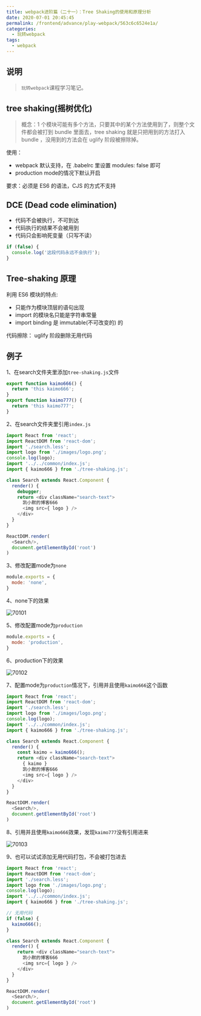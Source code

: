 ```yaml
---
title: webpack进阶篇（二十一）：Tree Shaking的使用和原理分析
date: 2020-07-01 20:45:45
permalink: /frontend/advance/play-webpack/563c6c6524e1a/
categories:
  - 玩转webpack
tags:
  - webpack
---
```


## 说明

> `玩转webpack`课程学习笔记。

## tree shaking(摇树优化)

> 概念：1 个模块可能有多个⽅法，只要其中的某个⽅法使⽤到了，则整个⽂件都会被打到 bundle ⾥⾯去，tree shaking 就是只把⽤到的⽅法打⼊ bundle ，没⽤到的⽅法会在 uglify 阶段被擦除掉。

使⽤：

- webpack 默认⽀持，在 .babelrc ⾥设置 modules: false 即可
- production mode的情况下默认开启

要求：必须是 ES6 的语法，CJS 的⽅式不⽀持

## DCE (Dead code elimination)

- 代码不会被执⾏，不可到达
- 代码执⾏的结果不会被⽤到
- 代码只会影响死变量（只写不读）

```js
if (false) {
  console.log('这段代码永远不会执行');
}
```

## Tree-shaking 原理

利⽤ ES6 模块的特点:

- 只能作为模块顶层的语句出现
- import 的模块名只能是字符串常量
- import binding 是 immutable(不可改变的) 的

代码擦除： uglify 阶段删除⽆⽤代码

## 例子

1、在search文件夹里添加`tree-shaking.js`文件

```js
export function kaimo666() {
  return 'this kaimo666';
}
export function kaimo777() {
  return 'this kaimo777';
}
```

2、在search文件夹里引用`index.js`

```js
import React from 'react';
import ReactDOM from 'react-dom';
import './search.less';
import logo from './images/logo.png';
console.log(logo);
import '../../common/index.js';
import { kaimo666 } from './tree-shaking.js';

class Search extends React.Component {
  render() {
    debugger;
    return <div className="search-text">
      凯小默的博客666
      <img src={ logo } />
    </div>
  }
}

ReactDOM.render(
  <Search/>,
  document.getElementById('root')
)
```

3、修改配置mode为`none`

```js
module.exports = {
  mode: 'none',
}
```

4、none下的效果

![70101](https://img-blog.csdnimg.cn/20200701204151722.png?x-oss-process=image/watermark,type_ZmFuZ3poZW5naGVpdGk,shadow_10,text_aHR0cHM6Ly9ibG9nLmNzZG4ubmV0L2thaW1vMzEz,size_16,color_FFFFFF,t_70)

5、修改配置mode为`production`

```js
module.exports = {
  mode: 'production',
}
```

6、production下的效果

![70102](https://img-blog.csdnimg.cn/20200701204211488.png?x-oss-process=image/watermark,type_ZmFuZ3poZW5naGVpdGk,shadow_10,text_aHR0cHM6Ly9ibG9nLmNzZG4ubmV0L2thaW1vMzEz,size_16,color_FFFFFF,t_70)

7、配置mode为`production`情况下，引用并且使用`kaimo666`这个函数

```js
import React from 'react';
import ReactDOM from 'react-dom';
import './search.less';
import logo from './images/logo.png';
console.log(logo);
import '../../common/index.js';
import { kaimo666 } from './tree-shaking.js';

class Search extends React.Component {
  render() {
    const kaimo = kaimo666();
    return <div className="search-text">
      { kaimo }
      凯小默的博客666
      <img src={ logo } />
    </div>
  }
}

ReactDOM.render(
  <Search/>,
  document.getElementById('root')
)
```

8、引用并且使用`kaimo666`效果，发现`kaimo777`没有引用进来

![70103](https://img-blog.csdnimg.cn/20200701204229679.png?x-oss-process=image/watermark,type_ZmFuZ3poZW5naGVpdGk,shadow_10,text_aHR0cHM6Ly9ibG9nLmNzZG4ubmV0L2thaW1vMzEz,size_16,color_FFFFFF,t_70)

9、也可以试试添加无用代码打包，不会被打包进去

```js
import React from 'react';
import ReactDOM from 'react-dom';
import './search.less';
import logo from './images/logo.png';
console.log(logo);
import '../../common/index.js';
import { kaimo666 } from './tree-shaking.js';

// 无用代码
if (false) {
  kaimo666();
}

class Search extends React.Component {
  render() {
    return <div className="search-text">
      凯小默的博客666
      <img src={ logo } />
    </div>
  }
}

ReactDOM.render(
  <Search/>,
  document.getElementById('root')
)
```
